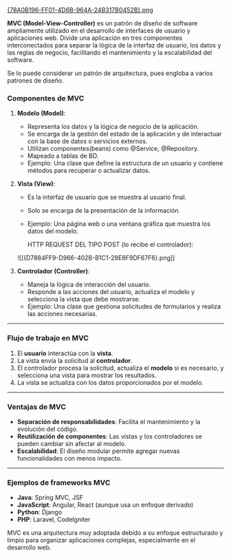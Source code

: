 [{78A0B196-FF01-4D6B-964A-24B317B0452B}.png](Resources/{78A0B196-FF01-4D6B-964A-24B317B0452B}.png)

**MVC (Model-View-Controller)** es un patrón de diseño de software ampliamente utilizado en el desarrollo de interfaces de usuario y aplicaciones web. Divide una aplicación en tres componentes interconectados para separar la lógica de la interfaz de usuario, los datos y las reglas de negocio, facilitando el mantenimiento y la escalabilidad del software.

Se lo puede considerar un patrón de arquitectura, pues engloba a varios patrones de diseño.

### **Componentes de MVC**

1. **Modelo (Model)**:
    
    - Representa los datos y la lógica de negocio de la aplicación.
    - Se encarga de la gestión del estado de la aplicación y de interactuar con la base de datos o servicios externos.
    - Utilizan componentes(beans) como @Service, @Repository.
    - Mapeado a tablas de BD.
    - Ejemplo: Una clase que define la estructura de un usuario y contiene métodos para recuperar o actualizar datos.
    
1. **Vista (View)**:
    
    - Es la interfaz de usuario que se muestra al usuario final.
    - Solo se encarga de la presentación de la información.
    - Ejemplo: Una página web o una ventana gráfica que muestra los datos del modelo.


		HTTP REQUEST DEL TIPO POST (lo recibe el controlador):
		
	 ![[{D7884FF9-D966-402B-B1C1-28E8F9DF67F6}.png]]
1. **Controlador (Controller)**:
    
    - Maneja la lógica de interacción del usuario.
    - Responde a las acciones del usuario, actualiza el modelo y selecciona la vista que debe mostrarse.
    - Ejemplo: Una clase que gestiona solicitudes de formularios y realiza las acciones necesarias.

---

### **Flujo de trabajo en MVC**

1. El **usuario** interactúa con la **vista**.
2. La vista envía la solicitud al **controlador**.
3. El controlador procesa la solicitud, actualiza el **modelo** si es necesario, y selecciona una vista para mostrar los resultados.
4. La vista se actualiza con los datos proporcionados por el modelo.

---

### **Ventajas de MVC**

- **Separación de responsabilidades**: Facilita el mantenimiento y la evolución del código.
- **Reutilización de componentes**: Las vistas y los controladores se pueden cambiar sin afectar al modelo.
- **Escalabilidad**: El diseño modular permite agregar nuevas funcionalidades con menos impacto.

---

### **Ejemplos de frameworks MVC**

- **Java**: Spring MVC, JSF
- **JavaScript**: Angular, React (aunque usa un enfoque derivado)
- **Python**: Django
- **PHP**: Laravel, CodeIgniter

MVC es una arquitectura muy adoptada debido a su enfoque estructurado y limpio para organizar aplicaciones complejas, especialmente en el desarrollo web.